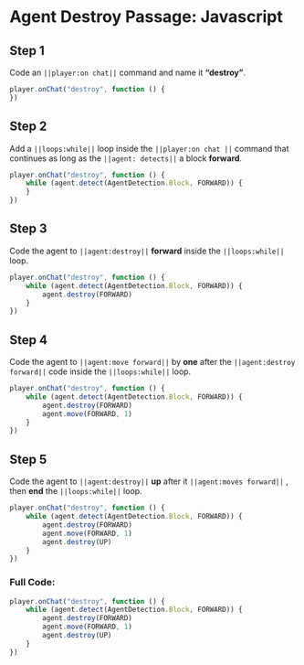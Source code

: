 ﻿
# Agent Destroy Passage: Javascript


## Step 1
Code an ``||player:on chat||`` command and name it **“destroy”**.

```javascript
player.onChat("destroy", function () {
})
```

## Step 2
Add a ``||loops:while||`` loop inside the ``||player:on chat ||``  command that continues as long as the ``||agent: detects||`` a block **forward**. 

```javascript
player.onChat("destroy", function () {
    while (agent.detect(AgentDetection.Block, FORWARD)) {  	
    }
})
```

## Step 3
Code the agent to ``||agent:destroy||`` **forward** inside the ``||loops:while||`` loop.

```javascript
player.onChat("destroy", function () {
    while (agent.detect(AgentDetection.Block, FORWARD)) {
        agent.destroy(FORWARD)
    }
})
```

## Step 4

Code the agent to ``||agent:move forward||`` by **one** after the ``||agent:destroy forward||`` code inside the ``||loops:while||`` loop.

```javascript
player.onChat("destroy", function () {
    while (agent.detect(AgentDetection.Block, FORWARD)) {
        agent.destroy(FORWARD)
        agent.move(FORWARD, 1)
    }
})
```

## Step 5

Code the agent to ``||agent:destroy||`` **up** after it ``||agent:moves forward||`` , then **end** the ``||loops:while||`` loop.

```javascript
player.onChat("destroy", function () {
    while (agent.detect(AgentDetection.Block, FORWARD)) {
        agent.destroy(FORWARD)
        agent.move(FORWARD, 1)
        agent.destroy(UP)
    }
})
```

### Full Code: 

```javascript
player.onChat("destroy", function () {
    while (agent.detect(AgentDetection.Block, FORWARD)) {
        agent.destroy(FORWARD)
        agent.move(FORWARD, 1)
        agent.destroy(UP)
    }
})
```


